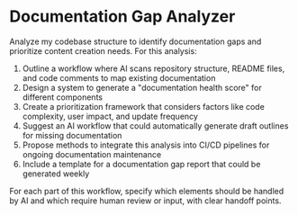 # Documentation Gap Analyzer

Analyze my codebase structure to identify documentation gaps and prioritize content creation needs. For this analysis:

1. Outline a workflow where AI scans repository structure, README files, and code comments to map existing documentation
2. Design a system to generate a "documentation health score" for different components
3. Create a prioritization framework that considers factors like code complexity, user impact, and update frequency
4. Suggest an AI workflow that could automatically generate draft outlines for missing documentation
5. Propose methods to integrate this analysis into CI/CD pipelines for ongoing documentation maintenance
6. Include a template for a documentation gap report that could be generated weekly

For each part of this workflow, specify which elements should be handled by AI and which require human review or input, with clear handoff points.